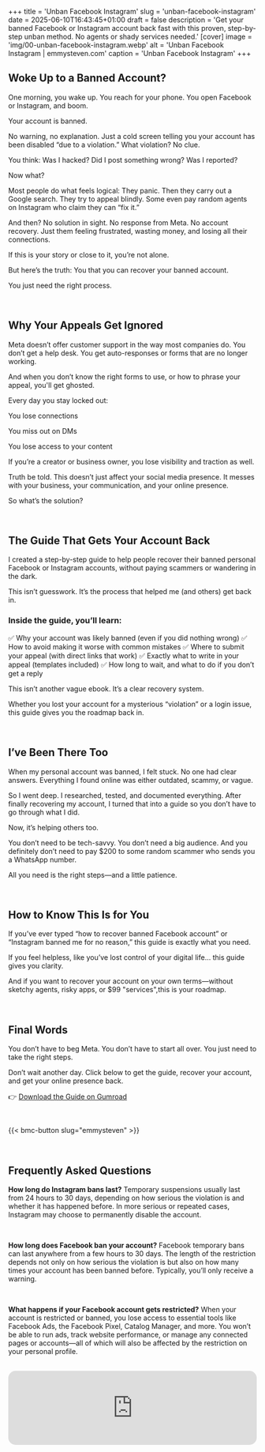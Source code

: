 +++
title = 'Unban Facebook Instagram'
slug = 'unban-facebook-instagram'
date = 2025-06-10T16:43:45+01:00
draft = false
description = 'Get your banned Facebook or Instagram account back fast with this proven, step-by-step unban method. No agents or shady services needed.'
[cover]
image = 'img/00-unban-facebook-instagram.webp'
alt = 'Unban Facebook Instagram | emmysteven.com'
caption = 'Unban Facebook Instagram'
+++

## Woke Up to a Banned Account?

One morning, you wake up. You reach for your phone. You open Facebook or Instagram, and boom.

Your account is banned.

No warning, no explanation. Just a cold screen telling you your account has been disabled “due to a violation.” What violation? No clue.

You think: Was I hacked? Did I post something wrong? Was I reported?

Now what?

Most people do what feels logical: They panic. Then they carry out a Google search. They try to appeal blindly. Some even pay random agents on Instagram who claim they can “fix it.”

And then? No solution in sight. No response from Meta. No account recovery. Just them feeling frustrated, wasting money, and losing all their connections.

If this is your story or close to it, you’re not alone.

But here’s the truth: You that you can recover your banned account.

You just need the right process.

<br/>

## Why Your Appeals Get Ignored

Meta doesn’t offer customer support in the way most companies do. You don’t get a help desk. You get auto-responses or forms that are no longer working.

And when you don’t know the right forms to use, or how to phrase your appeal, you'll get ghosted.

Every day you stay locked out:

You lose connections

You miss out on DMs

You lose access to your content

If you’re a creator or business owner, you lose visibility and traction as well.

Truth be told. This doesn’t just affect your social media presence. It messes with your business, your communication, and your online presence.

So what’s the solution?

<br/>

## The Guide That Gets Your Account Back

I created a step-by-step guide to help people recover their banned personal Facebook or Instagram accounts, without paying scammers or wandering in the dark.

This isn’t guesswork. It’s the process that helped me (and others) get back in.

### Inside the guide, you’ll learn:

✅ Why your account was likely banned (even if you did nothing wrong)
✅ How to avoid making it worse with common mistakes
✅ Where to submit your appeal (with direct links that work)
✅ Exactly what to write in your appeal (templates included)
✅ How long to wait, and what to do if you don’t get a reply

This isn’t another vague ebook. It’s a clear recovery system.

Whether you lost your account for a mysterious “violation” or a login issue, this guide gives you the roadmap back in.

<br/>

## I’ve Been There Too

When my personal account was banned, I felt stuck. No one had clear answers. Everything I found online was either outdated, scammy, or vague.

So I went deep. I researched, tested, and documented everything. After finally recovering my account, I turned that into a guide so you don’t have to go through what I did.

Now, it’s helping others too.

You don’t need to be tech-savvy. You don’t need a big audience. And you definitely don’t need to pay $200 to some random scammer who sends you a WhatsApp number.

All you need is the right steps—and a little patience.

<br/>

## How to Know This Is for You

If you’ve ever typed “how to recover banned Facebook account” or “Instagram banned me for no reason,” this guide is exactly what you need.

If you feel helpless, like you’ve lost control of your digital life… this guide gives you clarity.

And if you want to recover your account on your own terms—without sketchy agents, risky apps, or $99 "services",this is your roadmap.

<br/>

## Final Words

You don’t have to beg Meta.
You don’t have to start all over.
You just need to take the right steps.

Don’t wait another day.
Click below to get the guide, recover your account, and get your online presence back.

👉 [Download the Guide on Gumroad](https://emmysteven.gumroad.com/l/unban-facebook-instagram)

<br/>

{{< bmc-button slug="emmysteven" >}}

<br/>

## Frequently Asked Questions

**How long do Instagram bans last?**
Temporary suspensions usually last from 24 hours to 30 days, depending on how serious the violation is and whether it has happened before. In more serious or repeated cases, Instagram may choose to permanently disable the account.

<br/>

**How long does Facebook ban your account?**
Facebook temporary bans can last anywhere from a few hours to 30 days. The length of the restriction depends not only on how serious the violation is but also on how many times your account has been banned before. Typically, you’ll only receive a warning.

<br/>

**What happens if your Facebook account gets restricted?**
When your account is restricted or banned, you lose access to essential tools like Facebook Ads, the Facebook Pixel, Catalog Manager, and more. You won’t be able to run ads, track website performance, or manage any connected pages or accounts—all of which will also be affected by the restriction on your personal profile.

<br/>

<iframe
    src="https://cmhub.substack.com/embed"
    style="width:100%; height:150px; border:none; overflow:hidden; border-radius:15px;">
</iframe>